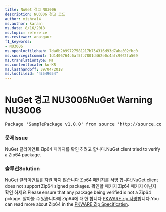 ```yaml
---
title: NuGet 경고 NU3006
description: NU3006 경고 코드
author: mishra14
ms.author: karann
ms.date: 8/16/2018
ms.topic: reference
ms.reviewer: anangaur
f1_keywords:
- NU3006
ms.openlocfilehash: 7da6b2b99727581917b754316d93d7aba302fbc0
ms.sourcegitcommit: 1d1406764c6af5fb7801d462e0c4afc9092fa569
ms.translationtype: MT
ms.contentlocale: ko-KR
ms.lasthandoff: 09/04/2018
ms.locfileid: "43549654"
---
```

# <a name="nuget-warning-nu3006"></a><span data-ttu-id="c1c5e-103">NuGet 경고 NU3006</span><span class="sxs-lookup"><span data-stu-id="c1c5e-103">NuGet Warning NU3006</span></span>

<pre>Package 'SamplePackage v1.0.0' from source 'http://source.com/index.json': Signed Zip64 packages are not supported.</pre>

### <a name="issue"></a><span data-ttu-id="c1c5e-104">문제</span><span class="sxs-lookup"><span data-stu-id="c1c5e-104">Issue</span></span>

<span data-ttu-id="c1c5e-105">NuGet 클라이언트 Zip64 패키지를 확인 하려고 합니다.</span><span class="sxs-lookup"><span data-stu-id="c1c5e-105">NuGet client tried to verify a Zip64 package.</span></span>


### <a name="solution"></a><span data-ttu-id="c1c5e-106">솔루션</span><span class="sxs-lookup"><span data-stu-id="c1c5e-106">Solution</span></span>

<span data-ttu-id="c1c5e-107">NuGet 클라이언트를 지원 하지 않습니다 Zip64 패키지를 서명 합니다.</span><span class="sxs-lookup"><span data-stu-id="c1c5e-107">NuGet client does not support Zip64 signed packages.</span></span> <span data-ttu-id="c1c5e-108">확인할 패키지 Zip64 패키지 아닌지 확인 하세요.</span><span class="sxs-lookup"><span data-stu-id="c1c5e-108">Please ensure that any package being verified is not a Zip64 pckage.</span></span> <span data-ttu-id="c1c5e-109">알아볼 수 있습니다에 Zip64에 대 한 합니다 [PKWARE Zip 사양](https://pkware.cachefly.net/webdocs/casestudies/APPNOTE.TXT)합니다.</span><span class="sxs-lookup"><span data-stu-id="c1c5e-109">You can read more about Zip64 in the [PKWARE Zip Specification](https://pkware.cachefly.net/webdocs/casestudies/APPNOTE.TXT).</span></span>


